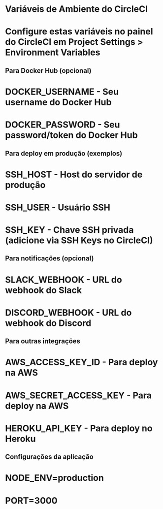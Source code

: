 # Variáveis de Ambiente do CircleCI
# Configure estas variáveis no painel do CircleCI em Project Settings > Environment Variables

## Para Docker Hub (opcional)
# DOCKER_USERNAME - Seu username do Docker Hub
# DOCKER_PASSWORD - Seu password/token do Docker Hub

## Para deploy em produção (exemplos)
# SSH_HOST - Host do servidor de produção
# SSH_USER - Usuário SSH
# SSH_KEY - Chave SSH privada (adicione via SSH Keys no CircleCI)

## Para notificações (opcional)
# SLACK_WEBHOOK - URL do webhook do Slack
# DISCORD_WEBHOOK - URL do webhook do Discord

## Para outras integrações
# AWS_ACCESS_KEY_ID - Para deploy na AWS
# AWS_SECRET_ACCESS_KEY - Para deploy na AWS
# HEROKU_API_KEY - Para deploy no Heroku

## Configurações da aplicação
# NODE_ENV=production
# PORT=3000
